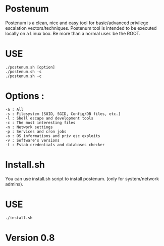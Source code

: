 # Postenum
Postenum is a clean, nice and easy tool for basic/advanced privilege escalation vectors/techniques. Postenum tool is intended to be executed locally on a Linux box.
Be more than a normal user. be the ROOT.

# USE
    ./postenum.sh [option]
    ./postenum.sh -s
    ./postenum.sh -c

# Options :
    -a : All
    -s : Filesystem [SUID, SGID, Config/DB files, etc.]
    -l : Shell escape and development tools
    -c : The most interesting files
    -n : Network settings
    -p : Services and cron jobs
    -o : OS informations and priv esc exploits
    -v : Software's versions
    -t : Fstab credentials and databases checker

# Install.sh
You can use install.sh script to install postenum. (only for system/network admins).

# USE
    ./install.sh

# Version 0.8
